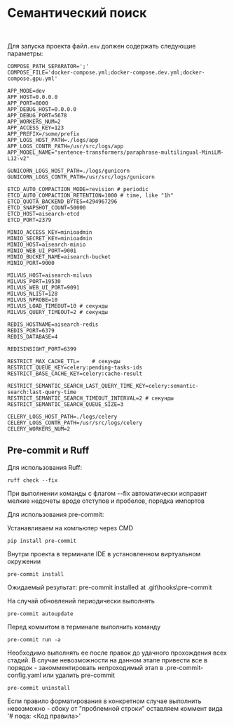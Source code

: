 # Семантический поиск

<p>
    <a href="https://fastapi.tiangolo.com"><img alt="" src="https://img.shields.io/badge/FastAPI-009688.svg?style=flat&logo=FastAPI&logoColor=white"></a>
    <a href="https://milvus.io/"><img alt="" src="https://img.shields.io/badge/Milvus-00B7EB"></a>
    <a href="https://github.com/astral-sh/ruff"><img alt="" src="https://img.shields.io/endpoint?url=https://raw.githubusercontent.com/astral-sh/ruff/main/assets/badge/v2.json"></a>
    <a href="https://github.com/reagento/dishka"><img alt="" src="https://img.shields.io/badge/DI-dishka-red"></a>
    <a href="https://pypi.org/project/pytest/"><img alt="" src="https://img.shields.io/badge/Pytest-green?logo=pytest"></a>
    <a href="https://github.com/psf/black"><img alt="" src="https://img.shields.io/badge/code%20style-black-000000.svg"></a>
</p>

Для запуска проекта файл`.env` должен содержать следующие параметры:

    COMPOSE_PATH_SEPARATOR=';'
    COMPOSE_FILE='docker-compose.yml;docker-compose.dev.yml;docker-compose.gpu.yml'

    APP_MODE=dev
    APP_HOST=0.0.0.0
    APP_PORT=8000
    APP_DEBUG_HOST=0.0.0.0
    APP_DEBUG_PORT=5678
    APP_WORKERS_NUM=2
    APP_ACCESS_KEY=123
    APP_PREFIX=/some/prefix
    APP_LOGS_HOST_PATH=./logs/app
    APP_LOGS_CONTR_PATH=/usr/src/logs/app
    APP_MODEL_NAME="sentence-transformers/paraphrase-multilingual-MiniLM-L12-v2"

    GUNICORN_LOGS_HOST_PATH=./logs/gunicorn
    GUNICORN_LOGS_CONTR_PATH=/usr/src/logs/gunicorn

    ETCD_AUTO_COMPACTION_MODE=revision # periodic
    ETCD_AUTO_COMPACTION_RETENTION=1000 # time, like "1h"
    ETCD_QUOTA_BACKEND_BYTES=4294967296
    ETCD_SNAPSHOT_COUNT=50000
    ETCD_HOST=aisearch-etcd
    ETCD_PORT=2379

    MINIO_ACCESS_KEY=minioadmin
    MINIO_SECRET_KEY=minioadmin
    MINIO_HOST=aisearch-minio
    MINIO_WEB_UI_PORT=9001
    MINIO_BUCKET_NAME=aisearch-bucket
    MINIO_PORT=9000

    MILVUS_HOST=aisearch-milvus
    MILVUS_PORT=19530
    MILVUS_WEB_UI_PORT=9091
    MILVUS_NLIST=128
    MILVUS_NPROBE=10
    MILVUS_LOAD_TIMEOUT=10 # секунды
    MILVUS_QUERY_TIMEOUT=2 # секунды

    REDIS_HOSTNAME=aisearch-redis
    REDIS_PORT=6379
    REDIS_DATABASE=4

    REDISINSIGHT_PORT=6399

    RESTRICT_MAX_CACHE_TTL=    # секунды
    RESTRICT_QUEUE_KEY=celery:pending-tasks-ids
    RESTRICT_BASE_CACHE_KEY=celery:cache-result

    RESTRICT_SEMANTIC_SEARCH_LAST_QUERY_TIME_KEY=celery:semantic-search:last-query-time
    RESTRICT_SEMANTIC_SEARCH_TIMEOUT_INTERVAL=2 # секунды
    RESTRICT_SEMANTIC_SEARCH_QUEUE_SIZE=3

    CELERY_LOGS_HOST_PATH=./logs/celery
    CELERY_LOGS_CONTR_PATH=/usr/src/logs/celery
    CELERY_WORKERS_NUM=2

##  Pre-commit и Ruff

Для использования Ruff:

    ruff check --fix

При выполнении команды с флагом --fix автоматически исправит мелкие недочеты вроде отступов и пробелов, порядка импортов

Для использования pre-commit:

Устанавливаем на компьютер через CMD

    pip install pre-commit

Внутри проекта в терминале IDE в установленном виртуальном окружении

    pre-commit install

Ожидаемый результат: pre-commit installed at .git\hooks\pre-commit

На случай обновлений периодически выполнять

    pre-commit autoupdate

Перед коммитом в терминале выполнить команду

    pre-commit run -a

Необходимо выполнять ее после правок до удачного прохождения всех стадий.
В случае невозможности на данном этапе привести все в порядок - закомментировать непроходимый этап в .pre-commit-config.yaml или удалить pre-commit

    pre-commit uninstall

Если правило форматирования в конкретном случае выполнить невозможно - сбоку от "проблемной строки" оставляем коммент вида '# noqa: <Код правила>'
